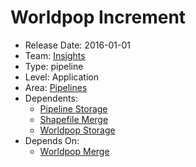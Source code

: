 # Worldpop Increment
* Release Date: 2016-01-01
* Team: [Insights](../teams/insights.md)
* Type: pipeline
* Level: Application
* Area: [Pipelines](../areas/pipelines.png)
* Dependents:
  * [Pipeline Storage](pipeline-storage.md)
  * [Shapefile Merge](shapefile-merge.md)
  * [Worldpop Storage](worldpop-storage.md)
* Depends On:
  * [Worldpop Merge](worldpop-merge.md)
